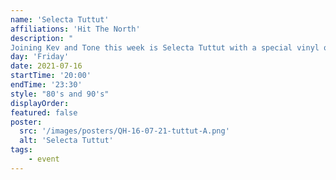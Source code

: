 ```yaml
---
name: 'Selecta Tuttut'
affiliations: 'Hit The North'
description: "
Joining Kev and Tone this week is Selecta Tuttut with a special vinyl only selection of 80's and 90's music"
day: 'Friday'
date: 2021-07-16
startTime: '20:00'
endTime: '23:30'
style: "80's and 90's"
displayOrder: 
featured: false
poster:
  src: '/images/posters/QH-16-07-21-tuttut-A.png'
  alt: 'Selecta Tuttut'
tags:
    - event
---
```

